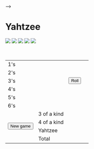 <!-- Tunji Adetunji
<!-- CSC235.01
<!-- HomeWork:#2
<!-- Git-Hub: https://github.com/yourName/ypurHomeWork-->
-->

<!DOCTYPE html>
<html language>
<head>
<body>

<Script language="JavaScript">
<!--
var v = new Array(0,0,0,0);
var h = new Array(false,false,false,false,false); // false means not clickable.
var f = new Array(0,0,0,0,0,0,0);

function roll()
{
 f[1]=f[2]=f[3]=f[4]=f[5]=f[6]=0;
 for(var i=0;i<5;i++)
{
  if(!h[i]){
  d=document.getElementById("d"+1);
  v[i]=math.floor(6*math.random())+1;
  d.sc"pix/dice"+v[i]+" .gif";
  }
  f[v[i]]++;
}
    
}
function hold(i)
{
  d=document.getElementById("d"+i);
  h[i]=!h[i];
  if(h[i]) { d.src="pix/diceX"+v[i]+" .gif"; }
  else     { d.src="pix/diceX"+v[i]+" .gif"; }
}
function roll()
{
  d=document.getElementById("s"+1);
  d.innerHTML=f[i]*i;
}
//-->
</script>

<h1>Yahtzee </h1>
<div Class="a">
      <img id="d0" src="pix/dice0.gif">
      <img id="d1" src="pix/dice0.gif">
      <img id="d2" src="pix/dice0.gif">
      <img id="d3" src="pix/dice0.gif">
      <img id="d4" src="pix/dice0.gif"> </div>
<br><br>
<table class="t" >
<tr> <td class="a"> 1's </td>
<td id="s1" onMouseOver="scr(1);" onMouseOut="clr(1)" class="b" >  </td>
       <td class="c" rowspan="5"> <button class="b" onClick="roll()">Roll</button> </td> </tr>
<tr> <td class="a"> 2's </td> <td> <td class="b"> </td> </tr>
<tr> <td class="a"> 3's </td> <td> <td class="b"> </td> </tr>
<tr> <td class="a"> 4's </td> <td> <td class="b"> </td> </tr>
<tr> <td class="a"> 5's </td> <td> <td class="b"> </td> </tr>
<tr> <td class="a"> 6's </td> <td> <td class="b"> </td> </tr>
       <td class="c" rowspan="5" > <button class="c"> New game </button> </td> </tr>
<tr> <td class="a"> 3 of a kind </td> <td class="b"> </td> </tr>
<tr> <td class="a"> 4 of a kind </td> <td class="b"> </td> </tr>
<tr> <td class="a"> Yahtzee </td> <td class="b"> </td> </tr>
<tr> <td class="a"> Total </td> <td class="b"> </td> </tr>

</table>
</head>
</body>


 
    
        
